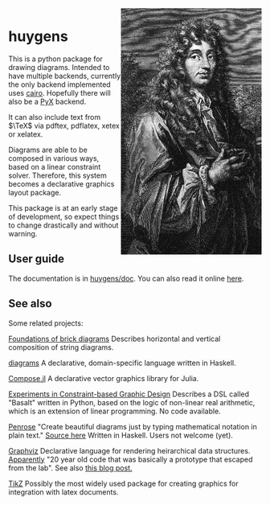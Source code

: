 
<img src="huygens/doc/images/Christiaan_Huygens.png" align="right" />

huygens
=======

This is a python package for drawing diagrams.
Intended to have multiple backends, currently the only
backend implemented uses [cairo](https://www.cairographics.org/).
Hopefully there will also be a [PyX](https://pyx-project.org/) backend.

It can also include text from $\TeX$ via pdftex, pdflatex, xetex or xelatex.

Diagrams are able to be composed in various ways, based 
on a linear constraint solver. Therefore, this system becomes
a declarative graphics layout package.

This package is at an early stage of development, so expect
things to change drastically and without warning.

User guide
----------

The documentation is in [huygens/doc](huygens/doc/). 
You can also read it online 
[here](https://arrowtheory.com/huygens/huygens/doc/index.html).

See also
--------

Some related projects:

[Foundations of brick diagrams](https://arxiv.org/abs/1908.10660)
Describes horizontal and vertical composition of string diagrams.

[diagrams](https://archives.haskell.org/projects.haskell.org/diagrams/)
A declarative, domain-specific language written in Haskell.

[Compose.jl](https://github.com/GiovineItalia/Compose.jl)
A declarative vector graphics library for Julia.

[Experiments in Constraint-based Graphic Design](https://www.anishathalye.com/2019/12/12/constraint-based-graphic-design/#case-studies) 
Describes a DSL called "Basalt" written in Python, based on
the logic of non-linear real arithmetic, which is an
extension of linear programming. No code available.

[Penrose](http://penrose.ink) 
"Create beautiful diagrams just by typing mathematical notation in plain text."
[Source here](https://github.com/penrose/penrose)
Written in Haskell.  Users not welcome (yet).

[Graphviz](https://graphviz.org/)
Declarative language for rendering heirarchical data structures.
[Apparently](https://news.ycombinator.com/item?id=23477034)
"20 year old code that was basically a prototype that escaped from the lab".
See also 
[this blog post.](https://ncona.com/2020/06/create-diagrams-with-code-using-graphviz/)


[TikZ](https://ctan.org/pkg/pgf?lang=en)
Possibly the most widely used package for creating
graphics for integration with latex documents.



